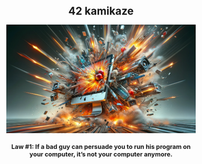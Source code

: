 <div align="center"><h1>42 kamikaze</h1></div>

![kamikaze](kamikaze.png)

<div align="center"><h3>Law #1: If a bad guy can persuade you to run his program on your computer, it’s not your computer anymore.</h3></div>
